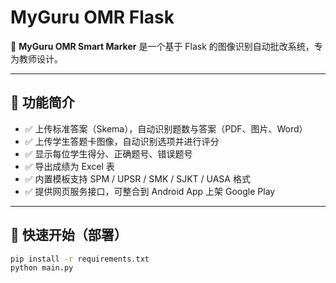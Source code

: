 # MyGuru OMR Flask

🧠 **MyGuru OMR Smart Marker** 是一个基于 Flask 的图像识别自动批改系统，专为教师设计。

---

## 📌 功能简介

- ✅ 上传标准答案（Skema），自动识别题数与答案（PDF、图片、Word）
- ✅ 上传学生答题卡图像，自动识别选项并进行评分
- ✅ 显示每位学生得分、正确题号、错误题号
- ✅ 导出成绩为 Excel 表
- ✅ 内置模板支持 SPM / UPSR / SMK / SJKT / UASA 格式
- ✅ 提供网页服务接口，可整合到 Android App 上架 Google Play

---

## 🚀 快速开始（部署）

```bash
pip install -r requirements.txt
python main.py
